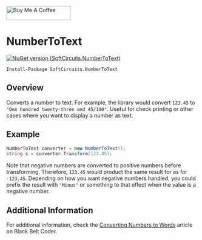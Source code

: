 <a href="https://www.buymeacoffee.com/jonathanwood" target="_blank"><img src="https://www.buymeacoffee.com/assets/img/custom_images/black_img.png" alt="Buy Me A Coffee" style="height: 37px !important;width: 170px !important;" ></a>

# NumberToText

[![NuGet version (SoftCircuits.NumberToText)](https://img.shields.io/nuget/v/SoftCircuits.NumberToText.svg?style=flat-square)](https://www.nuget.org/packages/SoftCircuits.NumberToText/)

```
Install-Package SoftCircuits.NumberToText
```

## Overview

Converts a number to text. For example, the library would convert `123.45` to `"One hundred twenty-three and 45/100"`. Useful for check printing or other cases where you want to display a number as text.

## Example

```cs
NumberToText converter = new NumberToText();
string s = converter.Transform(123.45);
```

Note that negative numbers are converted to positive numbers before transforming. Therefore, `123.45` would product the same result for as for `-123.45`. Depending on how you want negative numbers handled, you could prefix the result with `"Minus"` or something to that effect when the value is a negative number.

## Additional Information

For additional information, check the [Converting Numbers to Words](http://www.blackbeltcoder.com/Articles/strings/converting-numbers-to-words) article on Black Belt Coder.
